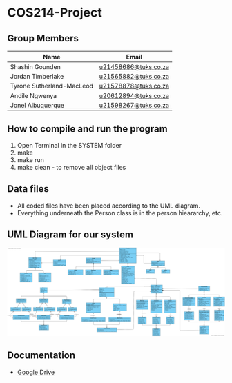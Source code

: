 # COS214-Project

## Group Members

| Name | Email |
| ----------- | ----------- |
| Shashin Gounden | u21458686@tuks.co.za |
| Jordan Timberlake | u21565882@tuks.co.za |
| Tyrone Sutherland-MacLeod | u21578878@tuks.co.za | 
| Andile Ngwenya | u20612894@tuks.co.za |
| Jonel Albuquerque | u21598267@tuks.co.za |

## How to compile and run the program

1. Open Terminal in the SYSTEM folder
2. make
3. make run
4. make clean - to remove all object files

## Data files

- All coded files have been placed according to the UML diagram.
- Everything underneath the Person class is in the person hieararchy, etc.

## UML Diagram for our system

![UMLDIAGRAM](https://github.com/ShashinGounden/COS214-Project/blob/main/Diagrams/Class%20Diagram/Final%20Class%20Diagram.png)

## Documentation

- [Google Drive](https://docs.google.com/document/d/1fIBljEvgrzkKuuCGGKqeGtKyDWfG38LYcaSMP7wZ9kw/edit)

